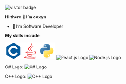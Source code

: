 ![visitor badge](https://visitor-badge.laobi.icu/badge?page_id=eoxyn.visitor-badge)

**Hi there 👋 I’m eoxyn**
 - 👀 I’m Software Developer

**My skills include**

<img src="https://raw.githubusercontent.com/devicons/devicon/master/icons/c/c-plain.svg" alt="C Logo" width="55" height="55"><img src="https://raw.githubusercontent.com/devicons/devicon/master/icons/java/java-plain.svg" alt="Java Logo" width="55" height="55"><img src="https://raw.githubusercontent.com/devicons/devicon/master/icons/python/python-original.svg" alt="Python Logo" width="55" height="55"> <img src="https://upload.wikimedia.org/wikipedia/commons/a/a7/React-icon.svg" alt="React.js Logo" width="55" height="55"> <img src="https://cdn.worldvectorlogo.com/logos/nodejs-icon.svg" alt="Node.js Logo" width="55" height="55">


C# Logo:
<img src="https://i.ibb.co/qx95C3C/csharp-logo.png" alt="C# Logo" width="55" height="55">

C++ Logo:
<img src="https://i.ibb.co/FK82rHT/cpp-logo.png" alt="C++ Logo" width="55" height="55">

